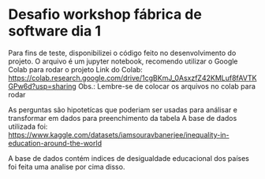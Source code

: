 # Desafio workshop fábrica de software dia 1

Para fins de teste, disponibilizei o código feito no desenvolvimento do projeto.
O arquivo é um jupyter notebook, recomendo utilizar o Google Colab para rodar o projeto
Link do Colab: https://colab.research.google.com/drive/1cgBKmJ_0AsxzfZ42KMLuf8fAVTKGPw6d?usp=sharing
Obs.: Lembre-se de colocar os arquivos no colab para rodar

As perguntas são hipotetícas que poderiam ser usadas para análisar e transformar em dados para preenchimento da tabela
A base de dados utilizada foi: https://www.kaggle.com/datasets/iamsouravbanerjee/inequality-in-education-around-the-world

A base de dados contém indices de desigualdade educacional dos países foi feita uma analise por cima disso.
